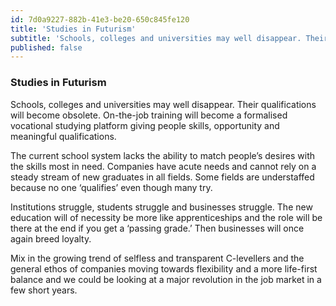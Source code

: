 ```yaml
---
id: 7d0a9227-882b-41e3-be20-650c845fe120
title: 'Studies in Futurism'
subtitle: 'Schools, colleges and universities may well disappear. Their qualifications will become obsolete. On-the-job training will become a…'
published: false
---
```




### Studies in Futurism

Schools, colleges and universities may well disappear. Their qualifications will become obsolete. On-the-job training will become a formalised vocational studying platform giving people skills, opportunity and meaningful qualifications.

The current school system lacks the ability to match people’s desires with the skills most in need. Companies have acute needs and cannot rely on a steady stream of new graduates in all fields. Some fields are understaffed because no one ‘qualifies’ even though many try.

Institutions struggle, students struggle and businesses struggle. The new education will of necessity be more like apprenticeships and the role will be there at the end if you get a ‘passing grade.’ Then businesses will once again breed loyalty.

Mix in the growing trend of selfless and transparent C-levellers and the general ethos of companies moving towards flexibility and a more life-first balance and we could be looking at a major revolution in the job market in a few short years.
